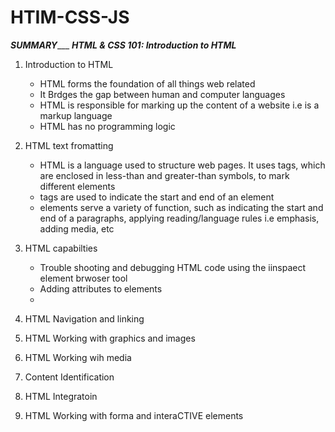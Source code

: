 # HTIM-CSS-JS

 _____________SUMMARY________________
***_HTML & CSS 101: Introduction to HTML_***

  1. Introduction to HTML
      - HTML forms the foundation of all things web related
      - It Brdges the gap between human and computer languages
      - HTML is responsible for marking up the content of a website i.e is a markup language
      - HTML has no programming logic
        
  2. HTML text fromatting
      - HTML is a language used to structure web pages. It uses tags, which are enclosed in less-than and greater-than symbols, to mark different elements
      - tags are used to indicate the start and end of an element
      - elements serve a variety of function, such as indicating the start and end of a paragraphs, applying reading/language rules i.e emphasis, adding media, etc
     
     
  3. HTML capabilties
      - Trouble shooting and debugging HTML code using the iinspaect element brwoser tool
      - Adding attributes to elements
      - 
    
      
  5. HTML Navigation and linking

  6. HTML Working with graphics and images

  7. HTML Working wih media

  8. Content Identification

  9. HTML Integratoin

  10. HTML Working with forma and interaCTIVE elements
      
      
